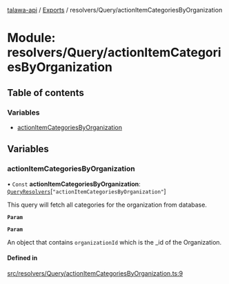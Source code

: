[talawa-api](../README.md) / [Exports](../modules.md) / resolvers/Query/actionItemCategoriesByOrganization

# Module: resolvers/Query/actionItemCategoriesByOrganization

## Table of contents

### Variables

- [actionItemCategoriesByOrganization](resolvers_Query_actionItemCategoriesByOrganization.md#actionitemcategoriesbyorganization)

## Variables

### actionItemCategoriesByOrganization

• `Const` **actionItemCategoriesByOrganization**: [`QueryResolvers`](types_generatedGraphQLTypes.md#queryresolvers)[``"actionItemCategoriesByOrganization"``]

This query will fetch all categories for the organization from database.

**`Param`**

**`Param`**

An object that contains `organizationId` which is the _id of the Organization.

#### Defined in

[src/resolvers/Query/actionItemCategoriesByOrganization.ts:9](https://github.com/PalisadoesFoundation/talawa-api/blob/c199cfb/src/resolvers/Query/actionItemCategoriesByOrganization.ts#L9)
